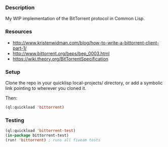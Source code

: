 ### Description
My WIP implementation of the BitTorrent protocol in Common Lisp.

### Resources
* <http://www.kristenwidman.com/blog/how-to-write-a-bittorrent-client-part-1/>
* <http://www.bittorrent.org/beps/bep_0003.html>
* <https://wiki.theory.org/BitTorrentSpecification>

### Setup
Clone the repo in your quicklisp local-projects/ directory, or add a symbolic link pointing to wherever you cloned it.

Then:

```lisp
(ql:quickload 'bittorrent)
```

### Testing
```lisp
(ql:quickload 'bittorrent-test)
(in-package bittorrent-test)
(run! 'bittorrent) ; runs all fiveam tests
```
